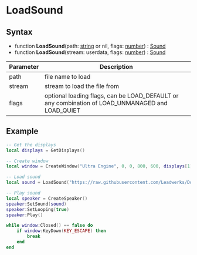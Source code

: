 # LoadSound

## Syntax
- function **LoadSound**(path: [string](https://www.lua.org/manual/5.3/manual.html#3.1) or nil, flags: [number](https://www.lua.org/manual/5.3/manual.html#3.4)) : [Sound](Sound.md)
- function **LoadSound**(stream: userdata, flags: [number](https://www.lua.org/manual/5.3/manual.html#3.4)) : [Sound](Sound.md)

|Parameter|Description|
|-|-|
|path|file name to load|
|stream|stream to load the file from|
|flags|optional loading flags, can be LOAD_DEFAULT or any combination of LOAD_UNMANAGED and LOAD_QUIET |

## Example

```lua
-- Get the displays
local displays = GetDisplays()

-- Create window
local window = CreateWindow("Ultra Engine", 0, 0, 800, 600, displays[1], WINDOW_TITLEBAR or WINDOW_CENTER)

-- Load sound
local sound = LoadSound("https://raw.githubusercontent.com/Leadwerks/Documentation/master/Assets/Sound/notification.wav")

-- Play sound
local speaker = CreateSpeaker()
speaker:SetSound(sound)
speaker:SetLooping(true)
speaker:Play()

while window:Closed() == false do
	if window:KeyDown(KEY_ESCAPE) then
		break
	end
end
```
